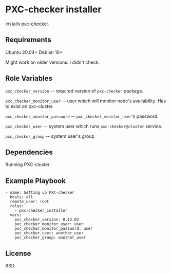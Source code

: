 PXC-checker installer
=========

Installs [pxc-checker](https://github.com/larrabee/pxc-checker).

Requirements
------------

Ubuntu 20.04+
Debian 10+

Might work on older versions. I didn't check.

Role Variables
--------------

`pxc_checker_version` -- required version of `pxc-checker` package.

`pxc_checker_monitor_user` -- user which will monitor node's availability. Has to exist on pxc-cluster.

`pxc_checker_monitor_password` -- `pxc_checker_monitor_user`'s password.

`pxc_checker_user` -- system user which runs `pxc-checker@cluster` service.

`pxc_checker_group` -- system user's group 

Dependencies
------------

Running PXC-cluster

Example Playbook
----------------

```
- name: Setting up PXC-checker
  hosts: all
  remote_user: root
  roles:
    - pxc-checker_installer
  vars:
    pxc_checker_version: 0.12.02
    pxc_checker_monitor_user: user
    pxc_checker_monitor_password: user
    pxc_checker_user: another_user
    pxc_checker_group: another_user
```

License
-------

BSD


